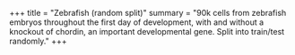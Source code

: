 +++
title = "Zebrafish (random split)"
summary = "90k cells from zebrafish embryos throughout the first day of development, with and without a knockout of chordin, an important developmental gene. Split into train/test randomly."
+++
